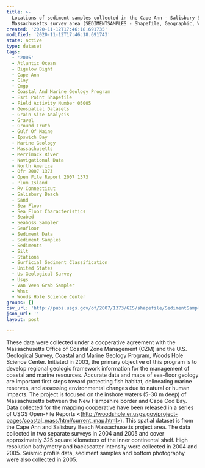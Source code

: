 ```yaml
---
title: >-
  Locations of sediment samples collected in the Cape Ann - Salisbury Beach
  Massachusetts survey area (SEDIMENTSAMPLES - Shapefile, Geographic, WGS84)
created: '2020-11-12T17:46:18.691735'
modified: '2020-11-12T17:46:18.691743'
state: active
type: dataset
tags:
  - '2005'
  - Atlantic Ocean
  - Bigelow Bight
  - Cape Ann
  - Clay
  - Cmgp
  - Coastal And Marine Geology Program
  - Esri Point Shapefile
  - Field Activity Number 05005
  - Geospatial Datasets
  - Grain Size Analysis
  - Gravel
  - Ground Truth
  - Gulf Of Maine
  - Ipswich Bay
  - Marine Geology
  - Massachusetts
  - Merrimack River
  - Navigational Data
  - North America
  - Ofr 2007 1373
  - Open File Report 2007 1373
  - Plum Island
  - Rv Connecticut
  - Salisbury Beach
  - Sand
  - Sea Floor
  - Sea Floor Characteristics
  - Seabed
  - Seaboss Sampler
  - Seafloor
  - Sediment Data
  - Sediment Samples
  - Sediments
  - Silt
  - Stations
  - Surficial Sediment Classification
  - United States
  - Us Geological Survey
  - Usgs
  - Van Veen Grab Sampler
  - Whsc
  - Woods Hole Science Center
groups: []
csv_url: 'http://pubs.usgs.gov/of/2007/1373/GIS/shapefile/SedimentSamples.csv'
json_url: ''
layout: post

---
```

These data were collected under a cooperative agreement with the Massachusetts Office of Coastal Zone Management (CZM) and the U.S. Geological Survey, Coastal and Marine Geology Program, Woods Hole Science Center. Initiated in 2003, the primary objective of this program is to develop regional geologic framework information for the management of coastal and marine resources. Accurate data and maps of sea-floor geology are important first steps toward protecting fish habitat, delineating marine reserves, and assessing environmental changes due to natural or human impacts. The project is focused on the inshore waters (5-30 m deep) of Massachusetts between the New Hampshire border and Cape Cod Bay. Data collected for the mapping cooperative have been released in a series of USGS Open-File Reports <(http://woodshole.er.usgs.gov/project-pages/coastal_mass/html/current_map.html>). This spatial dataset is from the Cape Ann and Salisbury Beach Massachusetts project area. The data collected in two separate surveys in 2004 and 2005 and cover approximately 325 square kilometers of the inner continental shelf. High resolution bathymetry and backscatter intensity were collected in 2004 and 2005. Seismic profile data, sediment samples and bottom photography were also collected in 2005.
